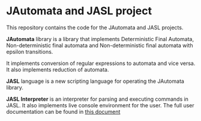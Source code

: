 JAutomata and JASL project
==========================

This repository contains the code for the JAutomata and JASL projects.

**JAutomata** library is a library that implements Deterministic Final Automata, Non-deterministic final automata and Non-deterministic final automata with epsilon transitions.

It implements conversion of regular expressions to automata and vice versa. It also implements reduction of automata.

**JASL** language is a new scripting language for operating the  JAutomata library.

**JASL Interpreter** is an interpreter for parsing and executing commands in JASL. It also implements live console environment for the user. The full user documentation can be found in [this document](https://github.com/Horovtom/BPP/blob/master/bpp.pdf)